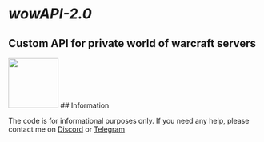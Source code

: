 # _wowAPI-2.0_
## Custom API for private world of warcraft servers
<img src="https://i.postimg.cc/bGVNzqkh/1.png" height="100px">
## Information

The code is for informational purposes only. If you need any help, please contact me on <a href="https://discordapp.com/users/416812391003586571" target="_blank">Discord</a> or <a href="https://t.me/nulls18" target="_blank">Telegram</a>
